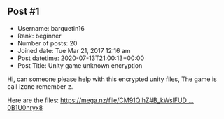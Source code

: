 ## Post #1
- Username: barquetin16
- Rank: beginner
- Number of posts: 20
- Joined date: Tue Mar 21, 2017 12:16 am
- Post datetime: 2020-07-13T21:00:13+00:00
- Post Title: Unity game unknown encryption

Hi, can someone please help with this encrypted unity files, The game is call izone remember z.

Here are the files: [https://mega.nz/file/CM91QIhZ#B_kWslFUD ... 0B1U0nryx8](https://mega.nz/file/CM91QIhZ#B_kWslFUDqQByWdpk7RB_MJvdEqfalHZQ0B1U0nryx8)

